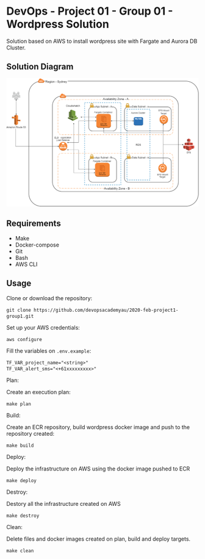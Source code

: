 # DevOps - Project 01 - Group 01 - Wordpress Solution 

Solution based on AWS to install wordpress site with Fargate and Aurora DB Cluster. 

## Solution Diagram 

![](docs/devops-image-diagram-project-01.png)

## Requirements 

- Make
- Docker-compose 
- Git
- Bash
- AWS CLI

## Usage

Clone or download the repository:

```
git clone https://github.com/devopsacademyau/2020-feb-project1-group1.git
```

Set up your AWS credentials:

```
aws configure
```

Fill the variables on `.env.example`:

```
TF_VAR_project_name="<string>"
TF_VAR_alert_sms="<+61xxxxxxxxx>"
```

Plan:

Create an execution plan:
```
make plan
```

Build:

Create an ECR repository, build wordpress docker image and push to the repository created:
```
make build
```

Deploy:

Deploy the infrastructure on AWS using the docker image pushed to ECR
```
make deploy
```

Destroy:

Destory all the infrastructure created on AWS
```
make destroy
```

Clean:

Delete files and docker images created on plan, build and deploy targets.
```
make clean
```